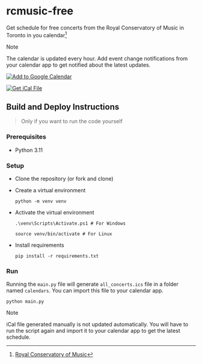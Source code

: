 # rcmusic-free

Get schedule for free concerts from the Royal Conservatory of Music in Toronto in you calendar[^1]

> [!NOTE]
> The calendar is updated every hour. Add event change notifications from your calendar app to get notified about the latest updates.

[![Add to Google Calendar](https://img.shields.io/badge/Add_to_Google_Calendar-darkslategray?style=for-the-badge&logo=googlecalendar)](https://calendar.google.com/calendar/u/0?cid=ODkzZjEyYTRhMjQ1ZDIxZTZkYjZkOTk1NDc0ODRjNTlhZmYzYWY2MTA3MjlhMTY0ZTFmMTI1ODcyNjg1ZmZjZUBncm91cC5jYWxlbmRhci5nb29nbGUuY29t)

[![Get iCal File](https://img.shields.io/badge/Get_iCal_File-white?style=for-the-badge&logo=googlecalendar&logoColor=red)](https://rc-music-all.tahmidul612.workers.dev)

## Build and Deploy Instructions

> Only if you want to run the code yourself

### Prerequisites

- Python 3.11

### Setup

- Clone the repository (or fork and clone)
- Create a virtual environment
  
    ```console
    python -m venv venv
    ```

- Activate the virtual environment

    ```console
    .\venv\Scripts\Activate.ps1 # For Windows
    ```

    ```console
    source venv/bin/activate # For Linux
    ```

- Install requirements

    ```console
    pip install -r requirements.txt
    ```

### Run

Running the `main.py` file will generate `all_concerts.ics` file in a folder named `calendars`. You can import this file to your calendar app.

```console
python main.py
```

> [!NOTE]
> iCal file generated manually is not updated automatically. You will have to run the script again and import it to your calendar app to get the latest schedule.

[^1]: [Royal Conservatory of Music](https://www.rcmusic.com/ggs/master-classes-and-performances/student-recitals-and-community-performances)
